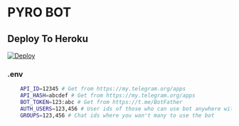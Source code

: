 # PYRO BOT

## Deploy To Heroku
[![Deploy](https://www.herokucdn.com/deploy/button.svg)](https://heroku.com/deploy?template=https://github.com/AkRao47/Nextleveltxt)

### .env
```sh
    API_ID=12345 # Get from https://my.telegram.org/apps
    API_HASH=abcdef # Get from https://my.telegram.org/apps
    BOT_TOKEN=123:abc # Get from https://t.me/BotFather
    AUTH_USERS=123,456 # User ids of those who can use bot anywhere without limit
    GROUPS=123,456 # Chat ids where you wan't many to use the bot
